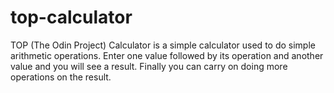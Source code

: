 # top-calculator
TOP (The Odin Project)  Calculator is a simple calculator used to do simple arithmetic operations. Enter one value followed by its operation and another value and you will see a result. Finally you can carry on doing more operations on the result. 
